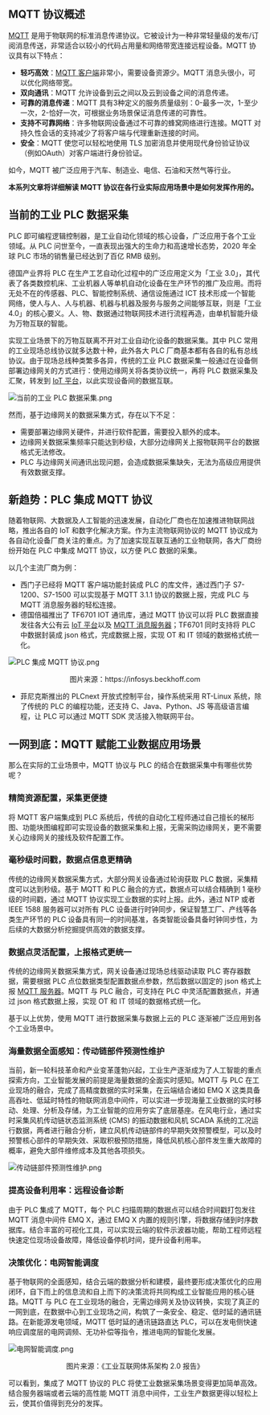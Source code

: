 ## MQTT 协议概述

[MQTT](https://www.emqx.com/zh/mqtt) 是用于物联网的标准消息传递协议。它被设计为一种非常轻量级的发布/订阅消息传送，非常适合以较小的代码占用量和网络带宽连接远程设备。MQTT 协议具有以下特点：

- **轻巧高效**：[MQTT 客户端](https://www.emqx.com/zh/blog/introduction-to-the-commonly-used-mqtt-client-library)非常小，需要设备资源少。MQTT 消息头很小，可以优化网络带宽。
- **双向通讯**：MQTT 允许设备到云之间以及云到设备之间的消息传递。
- **可靠的消息传递**：MQTT 具有3种定义的服务质量级别：0-最多一次，1-至少一次，2-恰好一次，可根据业务场景保证消息传递的可靠性。
- **支持不可靠网络**：许多物联网设备通过不可靠的蜂窝网络进行连接。MQTT 对持久性会话的支持减少了将客户端与代理重新连接的时间。
- **安全**：MQTT 使您可以轻松地使用 TLS 加密消息并使用现代身份验证协议（例如OAuth）对客户端进行身份验证。

如今，MQTT 被广泛应用于汽车、制造业、电信、石油和天然气等行业。

**本系列文章将详细解读 MQTT 协议在各行业实际应用场景中是如何发挥作用的。**



## 当前的工业 PLC 数据采集

PLC 即可编程逻辑控制器，是工业自动化领域的核心设备，广泛应用于各个工业领域。从 PLC 问世至今，一直表现出强大的生命力和高速增长态势，2020 年全球 PLC 市场的销售量已经达到了百亿 RMB 级别。

德国产业界将 PLC 在生产工艺自动化过程中的广泛应用定义为「工业 3.0」，其代表了各类数控机床、工业机器人等单机自动化设备在生产环节的推广及应用。而将无处不在的传感器、PLC、智能控制系统、通信设施通过 ICT 技术形成一个智能网络，使人与人、人与机器、机器与机器及服务与服务之间能够互联，则是「工业 4.0」的核心要义。人、物、数据通过物联网技术进行流程再造，由单机智能升级为万物互联的智能。

实现工业场景下的万物互联离不开对工业自动化设备的数据采集。其中 PLC 常用的工业现场总线协议就多达数十种，此外各大 PLC 厂商基本都有各自的私有总线协议。由于现场总线种类繁多各异，传统的工业 PLC 数据采集一般通过在设备侧部署边缘网关的方式进行：使用边缘网关将各类协议统一，再将 PLC 数据采集及汇聚，转发到 [IoT 平台](https://www.emqx.com/zh/cloud)，以此实现设备间的数据互联。

![当前的工业 PLC 数据采集.png](https://static.emqx.net/images/5743299c8fe6d5f6bc1a6415a2742cb7.png)

然而，基于边缘网关的数据采集方式，存在以下不足：

- 需要部署边缘网关硬件，并进行软件配置，需要投入额外的成本。
- 边缘网关数据采集频率只能达到秒级，大部分边缘网关上报物联网平台的数据格式无法修改。
- PLC 与边缘网关间通讯出现问题，会造成数据采集缺失，无法为高级应用提供有效数据支撑。



## 新趋势：PLC 集成 MQTT 协议

随着物联网、大数据及人工智能的迅速发展，自动化厂商也在加速推进物联网战略，推出各自的 IoT 和数字化解决方案。作为主流物联网协议的 MQTT 协议成为各自动化设备厂商关注的重点。为了加速实现互联互通的工业物联网，各大厂商纷纷开始在 PLC 中集成 MQTT 协议，以方便 PLC 数据的采集。

以几个主流厂商为例：

- 西门子已经将 MQTT 客户端功能封装成 PLC 的库文件，通过西门子 S7-1200、S7-1500 可以实现基于 MQTT 3.1.1 协议的数据上报，完成 PLC 与 MQTT 消息服务器的轻松连接。
- 德国倍福推出了 TF6701 IOT 通讯库，通过 MQTT 协议可以将 PLC 数据直接发往各大公有云 [IoT 平台](https://www.emqx.com/zh/cloud)以及 [MQTT 消息服务器](https://www.emqx.io/zh)；TF6701 同时支持将 PLC 中数据封装成 json 格式，完成数据上报，实现 OT 和 IT 领域的数据格式统一化。

![PLC 集成 MQTT 协议.png](https://static.emqx.net/images/1b5bb1ab1b62682f468f8e7c6c477095.png)

<center>图片来源：https://infosys.beckhoff.com </center>

- 菲尼克斯推出的 PLCnext 开放式控制平台，操作系统采用 RT-Linux 系统，除了传统的 PLC 的编程功能，还支持 C、Java、Python、JS 等高级语言编程，让 PLC 可以通过 MQTT SDK 灵活接入物联网平台。



## 一网到底：MQTT 赋能工业数据应用场景

那么在实际的工业场景中，MQTT 协议与 PLC 的结合在数据采集中有哪些优势呢？

### 精简资源配置，采集更便捷

将 MQTT 客户端集成到 PLC 系统后，传统的自动化工程师通过自己擅长的梯形图、功能块图编程即可实现设备的数据采集和上报，无需采购边缘网关，更不需要关心边缘网关的接线及软件配置工作。

### 毫秒级时间戳，数据点信息更精确

传统的边缘网关数据采集方式，大部分网关设备通过轮询获取 PLC 数据，采集精度可以达到秒级。基于 MQTT 和 PLC 融合的方式，数据点可以结合精确到 1 毫秒级的时间戳，通过 MQTT 协议实现工业数据的实时上报。此外，通过 NTP 或者 IEEE 1588 服务器可以对所有 PLC 设备进行时钟同步，保证智慧工厂、产线等各类生产环节的 PLC 设备具有同一的时间基准，各类智能设备具备时钟同步性，为后续的大数据分析挖掘提供高效的数据支撑。

### 数据点灵活配置，上报格式更统一

传统的边缘网关数据采集方式，网关设备通过现场总线驱动读取 PLC 寄存器数据，需要根据 PLC 点位数据类型配置数据点参数，然后数据以固定的 json 格式上报 [MQTT 服务器](https://www.emqx.io/zh)。MQTT 与 PLC 融合，可支持在 PLC 中灵活配置数据点，并通过 json 格式数据上报，实现 OT 和 IT 领域的数据格式统一化。

基于以上优势，使用 MQTT 进行数据采集与数据上云的 PLC 逐渐被广泛应用到各个工业场景中。

### 海量数据全面感知：传动链部件预测性维护

当前，新一轮科技革命和产业变革蓬勃兴起，工业生产逐渐成为了人工智能的重点探索方向，工业智能发展的前提是海量数据的全面实时感知。MQTT 与 PLC 在工业现场的融合，完成了高精度数据的实时采集，在云端结合诸如 EMQ X 这类具备高吞吐、低延时特性的物联网消息中间件，可以实进一步现海量工业数据的实时移动、处理、分析及存储，为工业智能的应用夯实了底层基座。在风电行业，通过实时采集风机传动链状态监测系统 (CMS) 的振动数据和风机 SCADA 系统的工况运行数据，两者进行融合分析，建立风机传动链部件的早期失效预警模型，可以及时预警核心部件的早期失效、采取积极预防措施，降低风机核心部件发生重大故障的概率，避免大部件维修成本及其他各项损失。

![传动链部件预测性维护.png](https://static.emqx.net/images/f4f83c48ccaab49cb8de1083c9c4d8c4.png)

### 提高设备利用率：远程设备诊断

由于 PLC 集成了 MQTT，每个 PLC 扫描周期的数据点可以结合时间戳打包发往 MQTT 消息中间件 EMQ X，通过 EMQ X 内置的规则引擎，将数据存储到时序数据库。结合丰富的可视化工具，可以实现云端的软件示波器功能，帮助工程师远程快速定位现场设备故障，降低设备停机时间，提升设备利用率。

### 决策优化：电网智能调度

基于物联网的全面感知，结合云端的数据分析和建模，最终要形成决策优化的应用闭环，自下而上的信息流和自上而下的决策流将共同构成工业智能应用的核心链路。MQTT 与 PLC 在工业现场的融合，无需边缘网关及协议转换，实现了真正的一网到底，在数据中心到工业现场之间，构筑了一条安全、稳定、低时延的通讯链路。在新能源发电领域，MQTT 低时延的通讯链路直达 PLC，可以在发电侧快速响应调度层的电网调频、无功补偿等指令，推进电网的智能化发展。

![电网智能调度.png](https://static.emqx.net/images/b5d8ef4bf4b2ff557459834f299a64e6.png)

<center>图片来源：《工业互联网体系架构 2.0 报告》</center>

可以看到，集成了 MQTT 协议的 PLC 将使工业数据采集场景变得更加简单高效。结合服务器端或者云端的高性能 MQTT 消息中间件，工业生产数据更得以轻松上云，使其价值得到充分的发挥。
